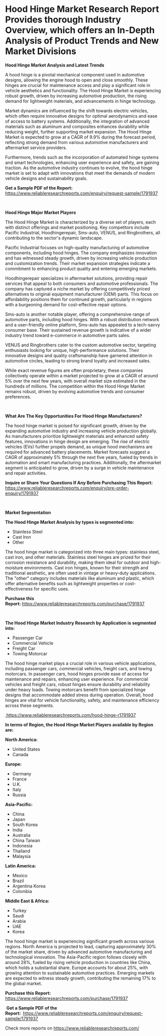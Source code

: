 <p><h1>Hood Hinge Market Research Report Provides thorough Industry Overview, which offers an In-Depth Analysis of Product Trends and New Market Divisions</h1></p><p><strong>Hood Hinge Market Analysis and Latest Trends</strong></p>
<p><p>A hood hinge is a pivotal mechanical component used in automotive designs, allowing the engine hood to open and close smoothly. These hinges are crucial for maintenance access and play a significant role in vehicle aesthetics and functionality. The Hood Hinge Market is experiencing robust growth, driven by increasing automotive production, the rising demand for lightweight materials, and advancements in hinge technology.</p><p>Market dynamics are influenced by the shift towards electric vehicles, which often require innovative designs for optimal aerodynamics and ease of access to battery systems. Additionally, the integration of advanced materials such as aluminum and composites enhances durability while reducing weight, further supporting market expansion. The Hood Hinge Market is expected to grow at a CAGR of 9.9% during the forecast period, reflecting strong demand from various automotive manufacturers and aftermarket service providers.</p><p>Furthermore, trends such as the incorporation of automated hinge systems and smart technologies, enhancing user experience and safety, are gaining traction. As the automotive industry continues to evolve, the hood hinge market is set to adapt with innovations that meet the demands of modern vehicle designs and sustainability goals.</p></p>
<p><strong>Get a Sample PDF of the Report:&nbsp;</strong> <a href="https://www.reliableresearchreports.com/enquiry/request-sample/1791937?utm_campaign=2626&utm_medium=2&utm_source=Github&utm_content=ia&utm_term=20022025&utm_id=hood-hinge">https://www.reliableresearchreports.com/enquiry/request-sample/1791937</a></p>
<p>&nbsp;</p>
<p><strong>Hood Hinge Major Market Players</strong></p>
<p><p>The Hood Hinge Market is characterized by a diverse set of players, each with distinct offerings and market positioning. Key competitors include Pacific Industrial, Hoodhingerepair, Sms-auto, VENUS, and Ringbrothers, all contributing to the sector's dynamic landscape.</p><p>Pacific Industrial focuses on high-quality manufacturing of automotive components, including hood hinges. The company emphasizes innovation and has witnessed steady growth, driven by increasing vehicle production and customization trends. Their market expansion strategies indicate a commitment to enhancing product quality and entering emerging markets.</p><p>Hoodhingerepair specializes in aftermarket solutions, providing repair services that appeal to both consumers and automotive professionals. The company has captured a niche market by offering competitively priced alternatives to original equipment manufacturer (OEM) parts. This focus on affordability positions them for continued growth, particularly in regions with a burgeoning demand for cost-effective repair options.</p><p>Sms-auto is another notable player, offering a comprehensive range of automotive parts, including hood hinges. With a robust distribution network and a user-friendly online platform, Sms-auto has appealed to a tech-savvy consumer base. Their sustained revenue growth is indicative of a wider industry trend toward e-commerce in automotive parts sales.</p><p>VENUS and Ringbrothers cater to the custom automotive sector, targeting enthusiasts looking for unique, high-performance solutions. Their innovative designs and quality craftsmanship have garnered attention in automotive circles, leading to strong brand loyalty and increased sales.</p><p>While exact revenue figures are often proprietary, these companies collectively operate within a market projected to grow at a CAGR of around 5% over the next few years, with overall market size estimated in the hundreds of millions. The competition within the Hood Hinge Market remains robust, driven by evolving automotive trends and consumer preferences.</p></p>
<p>&nbsp;</p>
<p><strong>What Are The Key Opportunities For Hood Hinge Manufacturers?</strong></p>
<p><p>The hood hinge market is poised for significant growth, driven by the expanding automotive industry and increasing vehicle production globally. As manufacturers prioritize lightweight materials and enhanced safety features, innovations in hinge design are emerging. The rise of electric vehicles (EVs) further propels demand, as unique hood mechanisms are required for advanced battery placements. Market forecasts suggest a CAGR of approximately 5% through the next five years, fueled by trends in automation and smart manufacturing practices. Additionally, the aftermarket segment is anticipated to grow, driven by a surge in vehicle maintenance and repair activities.</p></p>
<p><strong>Inquire or Share Your Questions If Any Before Purchasing This Report:</strong> <a href="https://www.reliableresearchreports.com/enquiry/pre-order-enquiry/1791937?utm_campaign=2626&utm_medium=2&utm_source=Github&utm_content=ia&utm_term=20022025&utm_id=hood-hinge">https://www.reliableresearchreports.com/enquiry/pre-order-enquiry/1791937</a></p>
<p>&nbsp;</p>
<p><strong>Market Segmentation</strong></p>
<p><strong>The Hood Hinge Market Analysis by types is segmented into:</strong></p>
<p><ul><li>Stainless Steel</li><li>Cast Iron</li><li>Other</li></ul></p>
<p><p>The hood hinge market is categorized into three main types: stainless steel, cast iron, and other materials. Stainless steel hinges are prized for their corrosion resistance and durability, making them ideal for outdoor and high-moisture environments. Cast iron hinges, known for their strength and traditional aesthetic, are often used in vintage or heavy-duty applications. The "other" category includes materials like aluminum and plastic, which offer alternative benefits such as lightweight properties or cost-effectiveness for specific uses.</p></p>
<p><strong>Purchase this Report:&nbsp;</strong><a href="https://www.reliableresearchreports.com/purchase/1791937?utm_campaign=2626&utm_medium=2&utm_source=Github&utm_content=ia&utm_term=20022025&utm_id=hood-hinge">https://www.reliableresearchreports.com/purchase/1791937</a></p>
<p>&nbsp;</p>
<p><strong>The Hood Hinge Market Industry Research by Application is segmented into:</strong></p>
<p><ul><li>Passenger Car</li><li>Commercial Vehicle</li><li>Freight Car</li><li>Towing Motorcar</li></ul></p>
<p><p>The hood hinge market plays a crucial role in various vehicle applications, including passenger cars, commercial vehicles, freight cars, and towing motorcars. In passenger cars, hood hinges provide ease of access for maintenance and repairs, enhancing user experience. For commercial vehicles and freight cars, robust hinges ensure durability and reliability under heavy loads. Towing motorcars benefit from specialized hinge designs that accommodate added stress during operation. Overall, hood hinges are vital for vehicle functionality, safety, and maintenance efficiency across these segments.</p></p>
<p><a href="https://www.reliableresearchreports.com/hood-hinge-r1791937?utm_campaign=2626&utm_medium=2&utm_source=Github&utm_content=ia&utm_term=20022025&utm_id=hood-hinge">&nbsp;https://www.reliableresearchreports.com/hood-hinge-r1791937</a></p>
<p><strong>In terms of Region, the Hood Hinge Market Players available by Region are:</strong></p>
<p>
    <p> <strong> North America: </strong>
        <ul>
            <li>United States</li>
            <li>Canada</li>
        </ul>
        </p> 
    <p> <strong> Europe: </strong>
        <ul>
            <li>Germany</li>
            <li>France</li>
            <li>U.K.</li>
            <li>Italy</li>
            <li>Russia</li>
        </ul>
        </p> 
    <p> <strong> Asia-Pacific: </strong>
        <ul>
            <li>China</li>
            <li>Japan</li>
            <li>South Korea</li>
            <li>India</li>
            <li>Australia</li>
            <li>China Taiwan</li>
            <li>Indonesia</li>
            <li>Thailand</li>
            <li>Malaysia</li>
        </ul>
        </p> 
    <p> <strong> Latin America: </strong>
        <ul>
            <li>Mexico</li>
            <li>Brazil</li>
            <li>Argentina Korea</li>
            <li>Colombia</li>
        </ul>
        </p> 
    <p> <strong> Middle East & Africa: </strong>
        <ul>
            <li>Turkey</li>
            <li>Saudi</li>
            <li>Arabia</li>
            <li>UAE</li>
            <li>Korea</li>
        </ul>
    </p>
    </p>
<p><p>The hood hinge market is experiencing significant growth across various regions. North America is projected to lead, capturing approximately 30% of the market share, driven by advanced automotive manufacturing and technological innovation. The Asia-Pacific region follows closely with around 28%, fueled by rising vehicle production in countries like China, which holds a substantial share. Europe accounts for about 25%, with growing attention to sustainable automotive practices. Emerging markets are expected to witness steady growth, contributing the remaining 17% to the global market.</p></p>
<p><strong>Purchase this Report: </strong><a href="https://www.reliableresearchreports.com/purchase/1791937?utm_campaign=2626&utm_medium=2&utm_source=Github&utm_content=ia&utm_term=20022025&utm_id=hood-hinge">https://www.reliableresearchreports.com/purchase/1791937</a></p>
<p>&nbsp;<strong>Get a Sample PDF of the Report:&nbsp;&nbsp;</strong><a href="https://www.reliableresearchreports.com/enquiry/request-sample/1791937?utm_campaign=2626&utm_medium=2&utm_source=Github&utm_content=ia&utm_term=20022025&utm_id=hood-hinge">https://www.reliableresearchreports.com/enquiry/request-sample/1791937</a></p>
<p><strong></strong></p>
<p>Check more reports on <a href="https://www.reliableresearchreports.com/?utm_campaign=2626&utm_medium=2&utm_source=Github&utm_content=ia&utm_term=20022025&utm_id=hood-hinge">https://www.reliableresearchreports.com/</a></p>